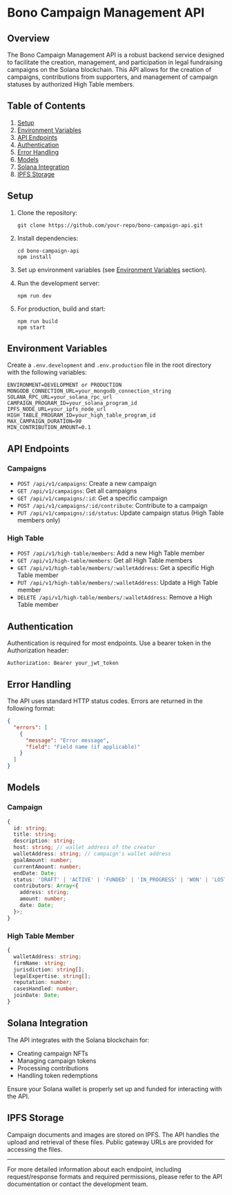  
# Bono Campaign Management API

## Overview

The Bono Campaign Management API is a robust backend service designed to facilitate the creation, management, and participation in legal fundraising campaigns on the Solana blockchain. This API allows for the creation of campaigns, contributions from supporters, and management of campaign statuses by authorized High Table members.

## Table of Contents

1. [Setup](#setup)
2. [Environment Variables](#environment-variables)
3. [API Endpoints](#api-endpoints)
4. [Authentication](#authentication)
5. [Error Handling](#error-handling)
6. [Models](#models)
7. [Solana Integration](#solana-integration)
8. [IPFS Storage](#ipfs-storage)

## Setup

1. Clone the repository:
   ```
   git clone https://github.com/your-repo/bono-campaign-api.git
   ```

2. Install dependencies:
   ```
   cd bono-campaign-api
   npm install
   ```

3. Set up environment variables (see [Environment Variables](#environment-variables) section).

4. Run the development server:
   ```
   npm run dev
   ```

5. For production, build and start:
   ```
   npm run build
   npm start
   ```

## Environment Variables

Create a `.env.development` and `.env.production` file in the root directory with the following variables:

```
ENVIRONMENT=DEVELOPMENT or PRODUCTION
MONGODB_CONNECTION_URL=your_mongodb_connection_string
SOLANA_RPC_URL=your_solana_rpc_url
CAMPAIGN_PROGRAM_ID=your_solana_program_id
IPFS_NODE_URL=your_ipfs_node_url
HIGH_TABLE_PROGRAM_ID=your_high_table_program_id
MAX_CAMPAIGN_DURATION=90
MIN_CONTRIBUTION_AMOUNT=0.1
```

## API Endpoints

### Campaigns

- `POST /api/v1/campaigns`: Create a new campaign
- `GET /api/v1/campaigns`: Get all campaigns
- `GET /api/v1/campaigns/:id`: Get a specific campaign
- `POST /api/v1/campaigns/:id/contribute`: Contribute to a campaign
- `PUT /api/v1/campaigns/:id/status`: Update campaign status (High Table members only)

### High Table

- `POST /api/v1/high-table/members`: Add a new High Table member
- `GET /api/v1/high-table/members`: Get all High Table members
- `GET /api/v1/high-table/members/:walletAddress`: Get a specific High Table member
- `PUT /api/v1/high-table/members/:walletAddress`: Update a High Table member
- `DELETE /api/v1/high-table/members/:walletAddress`: Remove a High Table member

## Authentication

Authentication is required for most endpoints. Use a bearer token in the Authorization header:

```
Authorization: Bearer your_jwt_token
```

## Error Handling

The API uses standard HTTP status codes. Errors are returned in the following format:

```json
{
  "errors": [
    {
      "message": "Error message",
      "field": "Field name (if applicable)"
    }
  ]
}
```

## Models

### Campaign

```typescript
{
  id: string;
  title: string;
  description: string;
  host: string; // wallet address of the creator
  walletAddress: string; // campaign's wallet address
  goalAmount: number;
  currentAmount: number;
  endDate: Date;
  status: 'DRAFT' | 'ACTIVE' | 'FUNDED' | 'IN_PROGRESS' | 'WON' | 'LOST' | 'SETTLED';
  contributors: Array<{
    address: string;
    amount: number;
    date: Date;
  }>;
}
```

### High Table Member

```typescript
{
  walletAddress: string;
  firmName: string;
  jurisdiction: string[];
  legalExpertise: string[];
  reputation: number;
  casesHandled: number;
  joinDate: Date;
}
```

## Solana Integration

The API integrates with the Solana blockchain for:
- Creating campaign NFTs
- Managing campaign tokens
- Processing contributions
- Handling token redemptions

Ensure your Solana wallet is properly set up and funded for interacting with the API.

## IPFS Storage

Campaign documents and images are stored on IPFS. The API handles the upload and retrieval of these files. Public gateway URLs are provided for accessing the files.

---

For more detailed information about each endpoint, including request/response formats and required permissions, please refer to the API documentation or contact the development team.